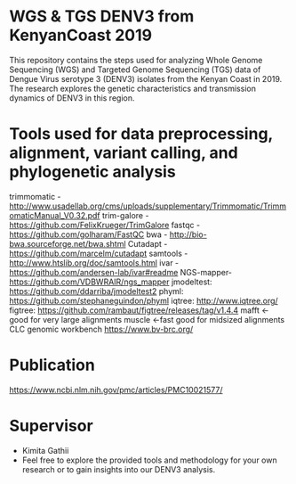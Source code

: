 # WGS & TGS DENV3 from KenyanCoast 2019
This repository contains the steps used for analyzing Whole Genome Sequencing (WGS) and Targeted Genome Sequencing (TGS) data of Dengue Virus serotype 3 (DENV3) isolates from the Kenyan Coast in 2019.
The research explores the genetic characteristics and transmission dynamics of DENV3 in this region.
# Tools used for data preprocessing, alignment, variant calling, and phylogenetic analysis
trimmomatic - http://www.usadellab.org/cms/uploads/supplementary/Trimmomatic/TrimmomaticManual_V0.32.pdf
trim-galore - https://github.com/FelixKrueger/TrimGalore
fastqc - https://github.com/golharam/FastQC
bwa - http://bio-bwa.sourceforge.net/bwa.shtml
Cutadapt - https://github.com/marcelm/cutadapt
samtools - http://www.htslib.org/doc/samtools.html
ivar - https://github.com/andersen-lab/ivar#readme 
NGS-mapper- https://github.com/VDBWRAIR/ngs_mapper
jmodeltest: https://github.com/ddarriba/jmodeltest2
phyml: https://github.com/stephaneguindon/phyml
iqtree: http://www.iqtree.org/
figtree: https://github.com/rambaut/figtree/releases/tag/v1.4.4
mafft <- good for very large alignments
muscle <-fast good for midsized alignments
CLC genomic workbench
https://www.bv-brc.org/
# Publication
https://www.ncbi.nlm.nih.gov/pmc/articles/PMC10021577/
# Supervisor
- Kimita Gathii
- Feel free to explore the provided tools and methodology for your own research or to gain insights into our DENV3 analysis.
